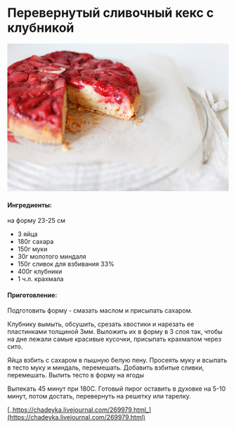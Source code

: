 # Перевернутый сливочный кекс с клубникой

![](../../pics/10_497935.jpg)

#### Ингредиенты:

на форму 23-25 см

* 3 яйца
* 180г сахара
* 150г муки
* 30г молотого миндаля
* 150г сливок для взбивания 33%
* 400г клубники
* 1 ч.л. крахмала

#### Приготовление:

Подготовить форму - смазать маслом и присыпать сахаром.

Клубнику вымыть, обсушить, срезать хвостики и нарезать ее пластинками толщиной 3мм. Выложить их в форму в 3 слоя так, чтобы на дне лежали самые красивые кусочки, присыпать крахмалом через сито.

Яйца взбить с сахаром в пышную белую пену. Просеять муку и всыпать в тесто муку и миндаль, перемешать. Добавить взбитые сливки, перемешать. Вылить тесто в форму на ягоды

Выпекать 45 минут при 180С. Готовый пирог оставить в духовке на 5-10 минут, потом достать, перевернуть на решетку или тарелку.

[_https://chadeyka.livejournal.com/269979.html_](https://chadeyka.livejournal.com/269979.html)

